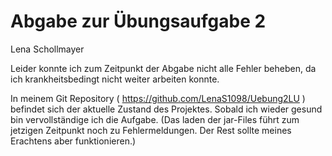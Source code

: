 # Abgabe zur Übungsaufgabe 2
 Lena Schollmayer


Leider konnte ich zum Zeitpunkt der Abgabe nicht alle Fehler beheben, da ich krankheitsbedingt nicht weiter arbeiten konnte.

In meinem Git Repository ( https://github.com/LenaS1098/Uebung2LU ) befindet sich der aktuelle Zustand des Projektes. 
Sobald ich wieder gesund bin vervollständige ich die Aufgabe. (Das laden der jar-Files führt zum jetzigen Zeitpunkt noch zu Fehlermeldungen. Der Rest sollte meines Erachtens aber funktionieren.)

